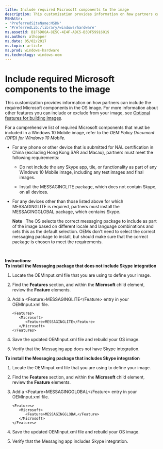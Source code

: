 ```yaml
---
title: Include required Microsoft components to the image
description: This customization provides information on how partners can include the required Microsoft components in the OS image.
MSHAttr:
- 'PreferredSiteName:MSDN'
- 'PreferredLib:/library/windows/hardware'
ms.assetid: B1F6D86A-8E5C-4E4F-ABC5-B3DF59916019
ms.author: alhopper
ms.date: 05/02/2017
ms.topic: article
ms.prod: windows-hardware
ms.technology: windows-oem
---
```


# Include required Microsoft components to the image


This customization provides information on how partners can include the required Microsoft components in the OS image. For more information about other features you can include or exclude from your image, see [Optional features for building images](https://msdn.microsoft.com/en-us/windows/hardware/commercialize/manufacture/mobile/optional-features-for-building-images).

For a comprehensive list of required Microsoft components that must be included in a Windows 10 Mobile image, refer to the *OEM Policy Document (OPD) for Windows 10 Mobile*.

-   For any phone or other device that is submitted for NAL certification in China (excluding Hong Kong SAR and Macau), partners must meet the following requirements:

    -   Do not include the any Skype app, tile, or functionality as part of any Windows 10 Mobile image, including any test images and final images.

    -   Install the MESSAGINGLITE package, which does not contain Skype, on all devices.

-   For any devices other than those listed above for which MESSAGINGLITE is required, partners must install the MESSAGINGGLOBAL package, which contains Skype.

    **Note**  
    The OS selects the correct messaging package to include as part of the image based on different locale and language combinations and sets this as the default selection. OEMs don't need to select the correct messaging package to install, but should make sure that the correct package is chosen to meet the requirements.

     

<a href="" id="instructions-"></a>**Instructions:**  
**To install the Messaging package that does not include Skype integration**

1.  Locate the OEMInput.xml file that you are using to define your image.

2.  Find the **Features** section, and within the **Microsoft** child element, review the **Feature** elements.

3.  Add a &lt;Feature&gt;MESSAGINGLITE&lt;/Feature&gt; entry in your OEMInput.xml file.

    ```
    <Features>
       <Microsoft>
          <Feature>MESSAGINGLITE</Feature>
       </Microsoft>
    </Features>
    ```

4.  Save the updated OEMInput.xml file and rebuild your OS image.

5.  Verify that the Messaging app does not have Skype integration.

**To install the Messaging package that includes Skype integration**

1.  Locate the OEMInput.xml file that you are using to define your image.

2.  Find the **Features** section, and within the **Microsoft** child element, review the **Feature** elements.

3.  Add a &lt;Feature&gt;MESSAGINGGLOBAL&lt;/Feature&gt; entry in your OEMInput.xml file.

    ```
    <Features>
       <Microsoft>
          <Feature>MESSAGINGGLOBAL</Feature>
       </Microsoft>
    </Features>
    ```

4.  Save the updated OEMInput.xml file and rebuild your OS image.

5.  Verify that the Messaging app includes Skype integration.

 

 






